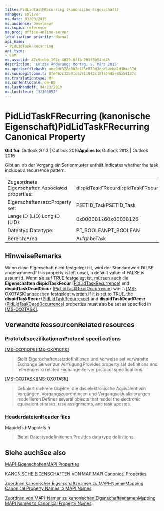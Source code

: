 ```yaml
---
title: PidLidTaskFRecurring (kanonische Eigenschaft)
manager: soliver
ms.date: 03/09/2015
ms.audience: Developer
ms.topic: reference
ms.prod: office-online-server
localization_priority: Normal
api_name:
- PidLidTaskFRecurring
api_type:
- COM
ms.assetid: 47c9ccbb-161c-4829-8ffb-201f3b54cd45
description: 'Letzte Änderung: Montag, 9. März 2015'
ms.openlocfilehash: aec9dd328e802e185c870d3ecd94cbd1d10ac67d
ms.sourcegitcommit: 8fe462c32b91c87911942c188f3445e85a54137c
ms.translationtype: MT
ms.contentlocale: de-DE
ms.lasthandoff: 04/23/2019
ms.locfileid: "32303052"
---
```

# <a name="pidlidtaskfrecurring-canonical-property"></a><span data-ttu-id="59b8f-103">PidLidTaskFRecurring (kanonische Eigenschaft)</span><span class="sxs-lookup"><span data-stu-id="59b8f-103">PidLidTaskFRecurring Canonical Property</span></span>

  
  
<span data-ttu-id="59b8f-104">**Gilt für**: Outlook 2013 | Outlook 2016</span><span class="sxs-lookup"><span data-stu-id="59b8f-104">**Applies to**: Outlook 2013 | Outlook 2016</span></span> 
  
<span data-ttu-id="59b8f-105">Gibt an, ob der Vorgang ein Serienmuster enthält.</span><span class="sxs-lookup"><span data-stu-id="59b8f-105">Indicates whether the task includes a recurrence pattern.</span></span>
  
|||
|:-----|:-----|
|<span data-ttu-id="59b8f-106">Zugeordnete Eigenschaften:</span><span class="sxs-lookup"><span data-stu-id="59b8f-106">Associated properties:</span></span>  <br/> |<span data-ttu-id="59b8f-107">dispidTaskFRecur</span><span class="sxs-lookup"><span data-stu-id="59b8f-107">dispidTaskFRecur</span></span>  <br/> |
|<span data-ttu-id="59b8f-108">Eigenschaftensatz:</span><span class="sxs-lookup"><span data-stu-id="59b8f-108">Property set:</span></span>  <br/> |<span data-ttu-id="59b8f-109">PSETID_Task</span><span class="sxs-lookup"><span data-stu-id="59b8f-109">PSETID_Task</span></span>  <br/> |
|<span data-ttu-id="59b8f-110">Lange ID (LID):</span><span class="sxs-lookup"><span data-stu-id="59b8f-110">Long ID (LID):</span></span>  <br/> |<span data-ttu-id="59b8f-111">0x00008126</span><span class="sxs-lookup"><span data-stu-id="59b8f-111">0x00008126</span></span>  <br/> |
|<span data-ttu-id="59b8f-112">Datentyp:</span><span class="sxs-lookup"><span data-stu-id="59b8f-112">Data type:</span></span>  <br/> |<span data-ttu-id="59b8f-113">PT_BOOLEAN</span><span class="sxs-lookup"><span data-stu-id="59b8f-113">PT_BOOLEAN</span></span>  <br/> |
|<span data-ttu-id="59b8f-114">Bereich:</span><span class="sxs-lookup"><span data-stu-id="59b8f-114">Area:</span></span>  <br/> |<span data-ttu-id="59b8f-115">Aufgabe</span><span class="sxs-lookup"><span data-stu-id="59b8f-115">Task</span></span>  <br/> |
   
## <a name="remarks"></a><span data-ttu-id="59b8f-116">Hinweise</span><span class="sxs-lookup"><span data-stu-id="59b8f-116">Remarks</span></span>

<span data-ttu-id="59b8f-117">Wenn diese Eigenschaft nicht festgelegt ist, wird der Standardwert FALSE angenommen.</span><span class="sxs-lookup"><span data-stu-id="59b8f-117">If this property is left unset, a default value of FALSE is assumed.</span></span> <span data-ttu-id="59b8f-118">Wenn sie auf TRUE festgelegt ist, müssen auch die **Eigenschaften dispidTaskRecur** ([PidLidTaskRecurrence](pidlidtaskrecurrence-canonical-property.md)) und **dispidTaskDeadOccur** ([PidLidTaskDeadOccurrence](pidlidtaskdeadoccurrence-canonical-property.md)) wie in [[MS-OXOTASK]](https://msdn.microsoft.com/library/55600ec0-6195-4730-8436-59c7931ef27e%28Office.15%29.aspx)angegeben festgelegt werden.</span><span class="sxs-lookup"><span data-stu-id="59b8f-118">If it is set to TRUE, the **dispidTaskRecur** ([PidLidTaskRecurrence](pidlidtaskrecurrence-canonical-property.md)) and **dispidTaskDeadOccur** ([PidLidTaskDeadOccurrence](pidlidtaskdeadoccurrence-canonical-property.md)) properties must also be set as specified in [[MS-OXOTASK]](https://msdn.microsoft.com/library/55600ec0-6195-4730-8436-59c7931ef27e%28Office.15%29.aspx).</span></span>
  
## <a name="related-resources"></a><span data-ttu-id="59b8f-119">Verwandte Ressourcen</span><span class="sxs-lookup"><span data-stu-id="59b8f-119">Related resources</span></span>

### <a name="protocol-specifications"></a><span data-ttu-id="59b8f-120">Protokollspezifikationen</span><span class="sxs-lookup"><span data-stu-id="59b8f-120">Protocol specifications</span></span>

<span data-ttu-id="59b8f-121">[[MS-OXPROPS]](https://msdn.microsoft.com/library/f6ab1613-aefe-447d-a49c-18217230b148%28Office.15%29.aspx)</span><span class="sxs-lookup"><span data-stu-id="59b8f-121">[[MS-OXPROPS]](https://msdn.microsoft.com/library/f6ab1613-aefe-447d-a49c-18217230b148%28Office.15%29.aspx)</span></span>
  
> <span data-ttu-id="59b8f-122">Stellt Eigenschaftensatzdefinitionen und Verweise auf verwandte Exchange Server zur Verfügung.</span><span class="sxs-lookup"><span data-stu-id="59b8f-122">Provides property set definitions and references to related Exchange Server protocol specifications.</span></span>
    
<span data-ttu-id="59b8f-123">[[MS-OXOTASK]](https://msdn.microsoft.com/library/55600ec0-6195-4730-8436-59c7931ef27e%28Office.15%29.aspx)</span><span class="sxs-lookup"><span data-stu-id="59b8f-123">[[MS-OXOTASK]](https://msdn.microsoft.com/library/55600ec0-6195-4730-8436-59c7931ef27e%28Office.15%29.aspx)</span></span>
  
> <span data-ttu-id="59b8f-124">Definiert mehrere Objekte, die das elektronische Äquivalent von Vorgängen, Vorgangszuordnungen und Vorgangsaktualisierungen modellieren.</span><span class="sxs-lookup"><span data-stu-id="59b8f-124">Defines several objects that model the electronic equivalent of tasks, task assignments, and task updates.</span></span>
    
### <a name="header-files"></a><span data-ttu-id="59b8f-125">Headerdateien</span><span class="sxs-lookup"><span data-stu-id="59b8f-125">Header files</span></span>

<span data-ttu-id="59b8f-126">Mapidefs.h</span><span class="sxs-lookup"><span data-stu-id="59b8f-126">Mapidefs.h</span></span>
  
> <span data-ttu-id="59b8f-127">Bietet Datentypdefinitionen.</span><span class="sxs-lookup"><span data-stu-id="59b8f-127">Provides data type definitions.</span></span>
    
## <a name="see-also"></a><span data-ttu-id="59b8f-128">Siehe auch</span><span class="sxs-lookup"><span data-stu-id="59b8f-128">See also</span></span>



[<span data-ttu-id="59b8f-129">MAPI-Eigenschaften</span><span class="sxs-lookup"><span data-stu-id="59b8f-129">MAPI Properties</span></span>](mapi-properties.md)
  
[<span data-ttu-id="59b8f-130">KANONISCHE EIGENSCHAFTEN VON MAPI</span><span class="sxs-lookup"><span data-stu-id="59b8f-130">MAPI Canonical Properties</span></span>](mapi-canonical-properties.md)
  
[<span data-ttu-id="59b8f-131">Zuordnen kanonischer Eigenschaftsnamen zu MAPI-Namen</span><span class="sxs-lookup"><span data-stu-id="59b8f-131">Mapping Canonical Property Names to MAPI Names</span></span>](mapping-canonical-property-names-to-mapi-names.md)
  
[<span data-ttu-id="59b8f-132">Zuordnen von MAPI-Namen zu kanonischen Eigenschaftennamen</span><span class="sxs-lookup"><span data-stu-id="59b8f-132">Mapping MAPI Names to Canonical Property Names</span></span>](mapping-mapi-names-to-canonical-property-names.md)

